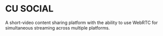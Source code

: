 # CU SOCIAL
A short-video content sharing platform with the ability to use WebRTC for simultaneous streaming across multiple platforms. 